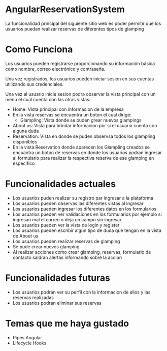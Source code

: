 # AngularReservationSystem
  La funcionalidad principal del siguiente sitio web es poder permitir que los usuarios puedan realizar reservas de diferentes tipos de glamping

# Como Funciona
  Los usuarios pueden registrarse proporcionando su información básica como nombre, correo electrónico y contraseña.

  Una vez registrados, los usuarios pueden iniciar sesión en sus cuentas utilizando sus credenciales.

  Una vez el usuario inicie sesion podra observar la vista principal con un menu el cual cuenta con las otras vistas:

  - Home: Vista principal con informacion de la empresa
  - En la vista reservas se encuentra un boton el cual dirige: 
      - Glampling: Vista donde se puden grear nuevos glampings
  - About us: Vista para brindar informacion por si el usuario cuenta con alguna duda
  - Reservation: Vista en donde se puden observsa todos los glampling disponibles
  - En la vista Reservation donde  aparecen los Glampling creados se encuantra un boton de reservas en donde los usuarios podran ingresar al formulario para realizar la respectiva reserva de ese glamping en especifico

# Funcionalidades actuales
 - Los usuarios puden realizar su registro par ingresar a la plataforma 
 - Los usuarios pueden observas las diferentes vistas al ingresar
 - Los usuarios pueden ingresar los diferentes datos en los formularios
 - Los usuarios pueden ver validaciones en los formularios por ejemplo si ingresan mal el correo o deja un campo sin ingresar
 - Los usuarios pueden ver la vista de login y register
 - Los usuarios pueden escribir algun tipo de duda que tengan en la vista de About us
 - Los usuarios pueden realizar reservas de glamping
 - Se pude crear nuevos glamping
 - Al realizar acciones como crear glamping, reservas, formulario de contacto saldran alertas informando sobre la accion

# Funcionalidades futuras
- Los usuarios podran ver su perfil con la informacion de ellos y las reservas realizadas
- Los usuarios podran eliminar sus reservas

# Temas que me haya gustado
- Pipes Angular
- Lifecycle Hooks